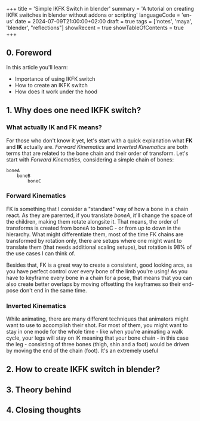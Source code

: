 +++
title = 'Simple IKFK Switch in blender'
summary = 'A tutorial on creating IKFK switches in blender without addons or scripting'
languageCode = 'en-us'
date = 2024-07-09T21:00:00+02:00
draft = true
tags = ['notes', 'maya', 'blender', "reflections"]
showRecent = true
showTableOfContents = true
+++
## 0. Foreword

In this article you'll learn: 
- Importance of using IKFK switch
- How to create an IKFK switch
- How does it work under the hood

## 1. Why does one need IKFK switch?
### What actually IK and FK means?

For those who don't know it yet, let's start with a quick explanation what **FK** and **IK** actually are. *Forward Kinematics* and *Inverted Kinematics* are both terms that are related
to the bone chain and their order of transform. Let's start with *Forward Kinematics*, considering a simple chain of bones:

```
boneA
    boneB
        boneC
``` 

### Forward Kinematics

FK is something that I consider a "standard" way of how a bone in a chain react. As they are parented, if you translate *boneA*, it'll change the space of the children, making them rotate alongsite it. That means,
the order of transforms is created from boneA to boneC - or from up to down in the hierarchy. What might differentiate them, most of the time FK chains are transformed by rotation only, there are setups where one
might want to translate them (that needs additional scaling setups), but rotation is 98% of the use cases I can think of. 

Besides that, FK is a great way to create a consistent, good looking arcs, as you have perfect control over every bone of the limb you're using! As you have to keyframe every bone in a chain for a pose, that means 
that you can also create better overlaps by moving offsetting the keyframes so their end-pose don't end in the same time. 

### Inverted Kinematics


While animating, there are many different techniques that animators might want to use to accomplish their shot. For most of them, you might want to stay in one
mode for the whole time - like when you're animating a walk cycle, your legs will stay on IK meaning that your bone chain - in this case the leg -
consisting of three bones (thigh, shin and a foot) would be driven by moving the end of the chain (foot). It's an extremely useful

## 2. How to create IKFK switch in blender?
## 3. Theory behind
## 4. Closing thoughts
